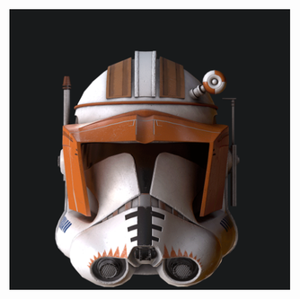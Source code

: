 
<img src="morten-langelund-jakobsen-officer-gif.gif" height=500px width=500px background:black>


<!-- 
morten-langelund-jakobsen-officer-gif.gif

-->
